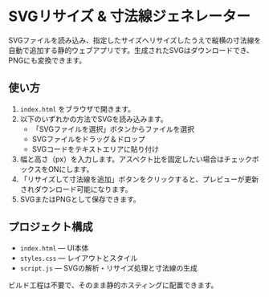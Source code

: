# SVGリサイズ & 寸法線ジェネレーター

SVGファイルを読み込み、指定したサイズへリサイズしたうえで縦横の寸法線を自動で追加する静的ウェブアプリです。生成されたSVGはダウンロードでき、PNGにも変換できます。

## 使い方

1. `index.html` をブラウザで開きます。
2. 以下のいずれかの方法でSVGを読み込みます。
   - 「SVGファイルを選択」ボタンからファイルを選択
   - SVGファイルをドラッグ＆ドロップ
   - SVGコードをテキストエリアに貼り付け
3. 幅と高さ（px）を入力します。アスペクト比を固定したい場合はチェックボックスをONにします。
4. 「リサイズして寸法線を追加」ボタンをクリックすると、プレビューが更新されダウンロード可能になります。
5. SVGまたはPNGとして保存できます。

## プロジェクト構成

- `index.html` — UI本体
- `styles.css` — レイアウトとスタイル
- `script.js` — SVGの解析・リサイズ処理と寸法線の生成

ビルド工程は不要で、そのまま静的ホスティングに配置できます。
